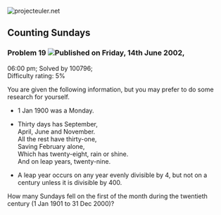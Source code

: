 ![projecteuler.net](images/print_page_logo.png)

## Counting Sundays

### Problem 19 ![](images/icon_info.png)Published on Friday, 14th June 2002,
06:00 pm; Solved by 100796;  
Difficulty rating: 5%

You are given the following information, but you may prefer to do some
research for yourself.

  * 1 Jan 1900 was a Monday.
  * Thirty days has September,  
April, June and November.  
All the rest have thirty-one,  
Saving February alone,  
Which has twenty-eight, rain or shine.  
And on leap years, twenty-nine.

  * A leap year occurs on any year evenly divisible by 4, but not on a century unless it is divisible by 400.

How many Sundays fell on the first of the month during the twentieth century
(1 Jan 1901 to 31 Dec 2000)?

  
  

